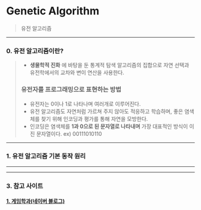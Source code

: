 # Genetic Algorithm
> 유전 알고리즘
***
### 0. 유전 알고리즘이란?
> * __생물학적 진화__ 에 바탕을 둔 통계적 탐색 알고리즘의 집합으로 자연 선택과 유전학에서의 교차와 변이 연산을 사용한다.
> ### 유전자를 프로그래밍으로 표현하는 방법
> * 유전자는 0이나 1로 나타나며 여러개로 이루어진다.
> * 유전 알고리즘도 자연처럼 가르쳐 주지 않아도 적응하고 학습하며, 좋은 염색체를 찾기 위해 인코딩과 평가를 통해 자연을 모방한다.
> * 인코딩은 염색체를 __1과 0으로 된 문자열로 나타내며__ 가장 대표적인 방식이 이진 문자열이다. ex) 00111010110
***

### 1. 유전 알고리즘 기본 동작 원리


***
***
### 3. 참고 사이트
#### [1. 게임학과(네이버 블로그)](https://m.blog.naver.com/jerrypoiu/221281257452)
